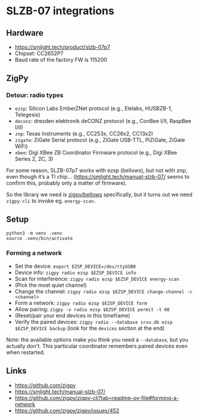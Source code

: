 # SLZB-07 integrations

## Hardware

* https://smlight.tech/product/slzb-07p7
* Chipset: CC2652P7
* Baud rate of the factory FW is 115200

## ZigPy

### Detour: radio types

* `ezsp`: Silicon Labs EmberZNet protocol (e.g., Elelabs, HUSBZB-1, Telegesis)
* `deconz`: dresden elektronik deCONZ protocol (e.g., ConBee I/II, RaspBee I/II)
* `znp`: Texas Instruments (e.g., CC253x, CC26x2, CC13x2)
* `zigate`: ZiGate Serial protocol (e.g., ZiGate USB-TTL, PiZiGate, ZiGate WiFi)
* `xbee`: Digi XBee ZB Coordinator Firmware protocol (e.g., Digi XBee Series 2, 2C, 3)

For some reason, SLZB-07p7 works with ezsp (bellows), but not with znp, even though it’s a TI chip… (https://smlight.tech/manual-slzb-07/ seems to confirm this, probably only a matter of firmware).

So the library we need is [zigpy/bellows](https://github.com/zigpy/bellows) specifically, but it turns out we need `zigpy-cli` to invoke eg. `energy-scan`.

## Setup

```
python3 -m venv .venv
source .venv/bin/activate
```

### Forming a network

* Set the device: `export EZSP_DEVICE=/dev/ttyUSB0`
* Device info: `zigpy radio ezsp $EZSP_DEVICE info`
* Scan for interference: `zigpy radio ezsp $EZSP_DEVICE energy-scan`
* (Pick the most quiet channel)
* Change the channel: `zigpy radio ezsp $EZSP_DEVICE change-channel -c <channel>`
* Form a network: `zigpy radio ezsp $EZSP_DEVICE form`
* Allow pairing: `zigpy -v radio ezsp $EZSP_DEVICE permit -t 60`
* (Reset/pair your end devices in this timeframe)
* Verify the paired devices: `zigpy radio --database srvu.db ezsp $EZSP_DEVICE backup` (look for the `devices` section at the end)

Note: the available options make you think you need a `--database`, but you actually don't. This particular coordinator remembers paired devices even when restarted.

## Links

* https://github.com/zigpy
* https://smlight.tech/manual-slzb-07/
* https://github.com/zigpy/zigpy-cli?tab=readme-ov-file#forming-a-network
* https://github.com/zigpy/zigpy/issues/452

